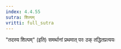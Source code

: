```yaml
---
index: 4.4.55
sutra: शिल्पम्‌
vritti: full_sutra
---
```


"तदस्य शिल्पम्" (इति) समर्थानां प्रथमात् परः ठक् तद्धितप्रत्ययः 